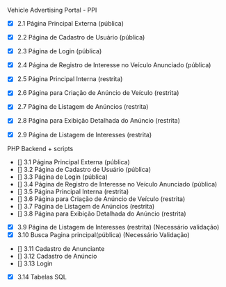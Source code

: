 Vehicle Advertising Portal - PPI

- [x] 2.1 Página Principal Externa (pública)
- [x] 2.2 Página de Cadastro de Usuário (pública)
- [x] 2.3 Página de Login (pública)
- [x] 2.4 Página de Registro de Interesse no Veículo Anunciado (pública)
- [X] 2.5 Página Principal Interna (restrita)
- [X] 2.6 Página para Criação de Anúncio de Veículo (restrita)
- [X] 2.7 Página de Listagem de Anúncios (restrita)
- [X] 2.8 Página para Exibição Detalhada do Anúncio (restrita)
- [X] 2.9 Página de Listagem de Interesses (restrita)


PHP Backend + scripts

- [] 3.1 Página Principal Externa (pública)
- [] 3.2 Página de Cadastro de Usuário (pública)
- [] 3.3 Página de Login (pública)
- [] 3.4 Página de Registro de Interesse no Veículo Anunciado (pública)
- [] 3.5 Página Principal Interna (restrita)
- [] 3.6 Página para Criação de Anúncio de Veículo (restrita)
- [] 3.7 Página de Listagem de Anúncios (restrita)
- [] 3.8 Página para Exibição Detalhada do Anúncio (restrita)
- [X] 3.9 Página de Listagem de Interesses (restrita) (Necessário validação)
- [X] 3.10 Busca Pagina principal(pública) (Necessário Validação)
- [] 3.11 Cadastro de Anunciante
- [] 3.12 Cadastro de Anúncio
- [] 3.13 Login
- [X] 3.14 Tabelas SQL